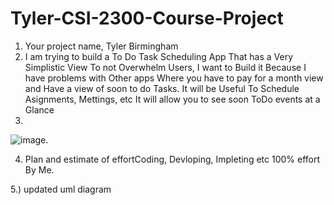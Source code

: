 # Tyler-CSI-2300-Course-Project
1. Your project name, Tyler Birmingham
2. I am trying to build a To Do  Task Scheduling App That has a Very Simplistic View To not Overwhelm Users, I want to Build it Because I have problems with Other apps Where you have to pay for a month view and Have a view of soon to do Tasks. It will be Useful To Schedule Asignments, Mettings, etc It will allow you to see soon ToDo events at a Glance
3.
![image](https://github.com/user-attachments/assets/b98f8520-6a28-460f-958c-5043f1e9aae5).

4. Plan and estimate of effortCoding, Devloping, Impleting etc 100% effort By Me.
 
5.) updated uml diagram 
    

